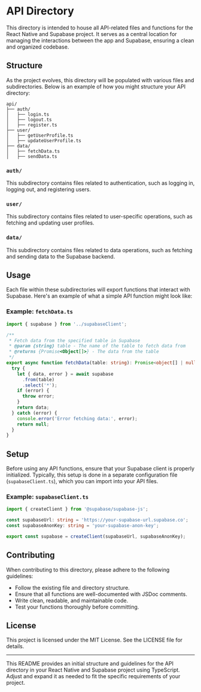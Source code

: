 # API Directory

This directory is intended to house all API-related files and functions for the React Native and Supabase project. It serves as a central location for managing the interactions between the app and Supabase, ensuring a clean and organized codebase.

## Structure

As the project evolves, this directory will be populated with various files and subdirectories. Below is an example of how you might structure your API directory:

```
api/
├── auth/
│   ├── login.ts
│   ├── logout.ts
│   ├── register.ts
├── user/
│   ├── getUserProfile.ts
│   ├── updateUserProfile.ts
├── data/
│   ├── fetchData.ts
│   ├── sendData.ts
```

### `auth/`
This subdirectory contains files related to authentication, such as logging in, logging out, and registering users.

### `user/`
This subdirectory contains files related to user-specific operations, such as fetching and updating user profiles.

### `data/`
This subdirectory contains files related to data operations, such as fetching and sending data to the Supabase backend.

## Usage

Each file within these subdirectories will export functions that interact with Supabase. Here's an example of what a simple API function might look like:

### Example: `fetchData.ts`

```typescript
import { supabase } from '../supabaseClient';

/**
 * Fetch data from the specified table in Supabase
 * @param {string} table - The name of the table to fetch data from
 * @returns {Promise<Object[]>} - The data from the table
 */
export async function fetchData(table: string): Promise<object[] | null> {
  try {
    let { data, error } = await supabase
      .from(table)
      .select('*');
    if (error) {
      throw error;
    }
    return data;
  } catch (error) {
    console.error('Error fetching data:', error);
    return null;
  }
}
```

## Setup

Before using any API functions, ensure that your Supabase client is properly initialized. Typically, this setup is done in a separate configuration file (`supabaseClient.ts`), which you can import into your API files.

### Example: `supabaseClient.ts`

```typescript
import { createClient } from '@supabase/supabase-js';

const supabaseUrl: string = 'https://your-supabase-url.supabase.co';
const supabaseAnonKey: string = 'your-supabase-anon-key';

export const supabase = createClient(supabaseUrl, supabaseAnonKey);
```

## Contributing

When contributing to this directory, please adhere to the following guidelines:
- Follow the existing file and directory structure.
- Ensure that all functions are well-documented with JSDoc comments.
- Write clean, readable, and maintainable code.
- Test your functions thoroughly before committing.

## License

This project is licensed under the MIT License. See the LICENSE file for details.

---

This README provides an initial structure and guidelines for the API directory in your React Native and Supabase project using TypeScript. Adjust and expand it as needed to fit the specific requirements of your project.